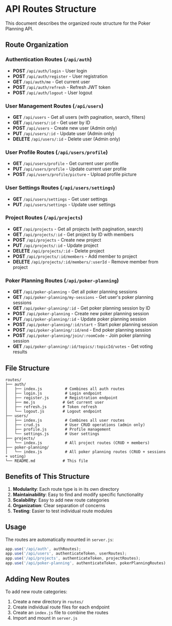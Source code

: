 # API Routes Structure

This document describes the organized route structure for the Poker Planning API.

## Route Organization

### Authentication Routes (`/api/auth`)
- **POST** `/api/auth/login` - User login
- **POST** `/api/auth/register` - User registration
- **GET** `/api/auth/me` - Get current user
- **POST** `/api/auth/refresh` - Refresh JWT token
- **POST** `/api/auth/logout` - User logout

### User Management Routes (`/api/users`)
- **GET** `/api/users` - Get all users (with pagination, search, filters)
- **GET** `/api/users/:id` - Get user by ID
- **POST** `/api/users` - Create new user (Admin only)
- **PUT** `/api/users/:id` - Update user (Admin only)
- **DELETE** `/api/users/:id` - Delete user (Admin only)

### User Profile Routes (`/api/users/profile`)
- **GET** `/api/users/profile` - Get current user profile
- **PUT** `/api/users/profile` - Update current user profile
- **POST** `/api/users/profile/picture` - Upload profile picture

### User Settings Routes (`/api/users/settings`)
- **GET** `/api/users/settings` - Get user settings
- **PUT** `/api/users/settings` - Update user settings

### Project Routes (`/api/projects`)
- **GET** `/api/projects` - Get all projects (with pagination, search)
- **GET** `/api/projects/:id` - Get project by ID with members
- **POST** `/api/projects` - Create new project
- **PUT** `/api/projects/:id` - Update project
- **DELETE** `/api/projects/:id` - Delete project
- **POST** `/api/projects/:id/members` - Add member to project
- **DELETE** `/api/projects/:id/members/:userId` - Remove member from project

### Poker Planning Routes (`/api/poker-planning`)
- **GET** `/api/poker-planning` - Get all poker planning sessions
- **GET** `/api/poker-planning/my-sessions` - Get user's poker planning sessions
- **GET** `/api/poker-planning/:id` - Get poker planning session by ID
- **POST** `/api/poker-planning` - Create new poker planning session
- **PUT** `/api/poker-planning/:id` - Update poker planning session
- **POST** `/api/poker-planning/:id/start` - Start poker planning session
- **POST** `/api/poker-planning/:id/end` - End poker planning session
- **POST** `/api/poker-planning/join/:roomCode` - Join poker planning session
- **GET** `/api/poker-planning/:id/topics/:topicId/votes` - Get voting results

## File Structure

```
routes/
├── auth/
│   ├── index.js          # Combines all auth routes
│   ├── login.js          # Login endpoint
│   ├── register.js       # Registration endpoint
│   ├── me.js            # Get current user
│   ├── refresh.js       # Token refresh
│   └── logout.js        # Logout endpoint
├── users/
│   ├── index.js          # Combines all user routes
│   ├── crud.js           # User CRUD operations (admin only)
│   ├── profile.js        # Profile management
│   └── settings.js       # User settings
├── projects/
│   └── index.js          # All project routes (CRUD + members)
├── poker-planning/
│   └── index.js          # All poker planning routes (CRUD + sessions + voting)
└── README.md            # This file
```

## Benefits of This Structure

1. **Modularity**: Each route type is in its own directory
2. **Maintainability**: Easy to find and modify specific functionality
3. **Scalability**: Easy to add new route categories
4. **Organization**: Clear separation of concerns
5. **Testing**: Easier to test individual route modules

## Usage

The routes are automatically mounted in `server.js`:

```javascript
app.use('/api/auth', authRoutes);
app.use('/api/users', authenticateToken, userRoutes);
app.use('/api/projects', authenticateToken, projectRoutes);
app.use('/api/poker-planning', authenticateToken, pokerPlanningRoutes);
```

## Adding New Routes

To add new route categories:

1. Create a new directory in `routes/`
2. Create individual route files for each endpoint
3. Create an `index.js` file to combine the routes
4. Import and mount in `server.js` 
